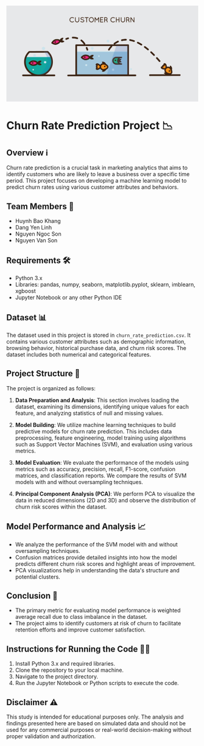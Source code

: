 <img src = "https://github.com/KhangKuro/Churn-Rate-Prediction-/blob/main/picture.png" />

# Churn Rate Prediction Project 📉

## Overview ℹ️

Churn rate prediction is a crucial task in marketing analytics that aims to identify customers who are likely to leave a business over a specific time period. This project focuses on developing a machine learning model to predict churn rates using various customer attributes and behaviors.

## Team Members 👥

- Huynh Bao Khang
- Dang Yen Linh 
- Nguyen Ngoc Son 
- Nguyen Van Son 

## Requirements 🛠️

- Python 3.x
- Libraries: pandas, numpy, seaborn, matplotlib.pyplot, sklearn, imblearn, xgboost
- Jupyter Notebook or any other Python IDE

## Dataset 📊

The dataset used in this project is stored in `churn_rate_prediction.csv`. It contains various customer attributes such as demographic information, browsing behavior, historical purchase data, and churn risk scores. The dataset includes both numerical and categorical features.

## Project Structure 📂

The project is organized as follows:

1. **Data Preparation and Analysis**: This section involves loading the dataset, examining its dimensions, identifying unique values for each feature, and analyzing statistics of null and missing values.

2. **Model Building**: We utilize machine learning techniques to build predictive models for churn rate prediction. This includes data preprocessing, feature engineering, model training using algorithms such as Support Vector Machines (SVM), and evaluation using various metrics.

3. **Model Evaluation**: We evaluate the performance of the models using metrics such as accuracy, precision, recall, F1-score, confusion matrices, and classification reports. We compare the results of SVM models with and without oversampling techniques.

4. **Principal Component Analysis (PCA)**: We perform PCA to visualize the data in reduced dimensions (2D and 3D) and observe the distribution of churn risk scores within the dataset.

## Model Performance and Analysis 📈

- We analyze the performance of the SVM model with and without oversampling techniques. 
- Confusion matrices provide detailed insights into how the model predicts different churn risk scores and highlight areas of improvement.
- PCA visualizations help in understanding the data's structure and potential clusters.

## Conclusion 🎯

- The primary metric for evaluating model performance is weighted average recall due to class imbalance in the dataset.
- The project aims to identify customers at risk of churn to facilitate retention efforts and improve customer satisfaction.

## Instructions for Running the Code 🏃‍♂️

1. Install Python 3.x and required libraries.
2. Clone the repository to your local machine.
3. Navigate to the project directory.
4. Run the Jupyter Notebook or Python scripts to execute the code.

## Disclaimer ⚠️

This study is intended for educational purposes only. The analysis and findings presented here are based on simulated data and should not be used for any commercial purposes or real-world decision-making without proper validation and authorization.


